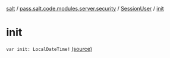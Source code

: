 [salt](../../index.md) / [pass.salt.code.modules.server.security](../index.md) / [SessionUser](index.md) / [init](./init.md)

# init

`var init: LocalDateTime!` [(source)](https://github.com/kurbaniec-tgm/salt/tree/master/code/modules/server/security/SessionUser.kt#L12)